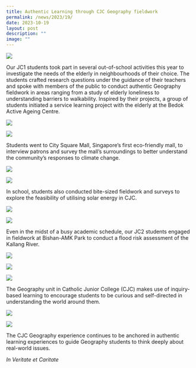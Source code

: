 ```yaml
---
title: Authentic Learning through CJC Geography fieldwork
permalink: /news/2023/19/
date: 2023-10-19
layout: post
description: ""
image: ""
---
```

![](/images/jc1%20lslp%20bedok%20centre%20g.jpg)

Our JC1 students took part in several out-of-school activities this year to investigate the needs of the elderly in neighbourhoods of their choice. The students crafted research questions under the guidance of their teachers and spoke with members of the public to conduct authentic Geography fieldwork in areas ranging from a study of elderly loneliness to understanding barriers to walkability. Inspired by their projects, a group of students initiated a service learning project with the elderly at the Bedok Active Ageing Centre.

![](/images/jc1%20lslp%20bedok%20centre%20b.jpg)

![](/images/jc1%20lslp%20bedok%20centre%20d.jpg)

Students went to City Square Mall, Singapore’s first eco-friendly mall, to interview patrons and survey the mall’s surroundings to better understand the community’s responses to climate change. 

![](/images/jc1%20fieldwork%20at%20city%20square%20mall%20b.jpeg)

![](/images/jc1%20fieldwork%20at%20city%20square%20mall%20a.jpeg)

In school, students also conducted bite-sized fieldwork and surveys to explore the feasibility of utilising solar energy in CJC.

![](/images/jc1%20fieldwork%20in%20cjc%20about%20the%20feasibility%20of%20solar%20panels%20a.JPG)

![](/images/jc1%20fieldwork%20in%20cjc%20about%20the%20feasibility%20of%20solar%20panels%20f.JPG)

Even in the midst of a busy academic schedule, our JC2 students engaged in fieldwork at Bishan-AMK Park to conduct a flood risk assessment of the Kallang River.

![](/images/jc2%20flood%20risk%20fieldwork%20at%20bishan-amk%20park%20b.JPG)

![](/images/jc2%20flood%20risk%20fieldwork%20at%20bishan-amk%20park%20d.JPG)

![](/images/jc2%20flood%20risk%20fieldwork%20at%20bishan-amk%20park%20i.JPG)

The Geography unit in Catholic Junior College (CJC) makes use of inquiry-based learning to encourage students to be curious and self-directed in understanding the world around them. 

![](/images/jc2%20flood%20risk%20fieldwork%20at%20bishan-amk%20park%20f.JPG)

![](/images/jc2%20flood%20risk%20fieldwork%20at%20bishan-amk%20park%20h.JPG)

The CJC Geography experience continues to be anchored in authentic learning experiences to guide Geography students to think deeply about real-world issues.

_In Veritate et Caritate_